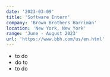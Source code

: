```yaml
---
date: '2023-03-09'
title: 'Software Intern'
company: 'Brown Brothers Harriman'
location: 'New York, New York'
range: 'June - August 2023'
url: 'https://www.bbh.com/us/en.html'
---
```


- to do
- do to
- to do
